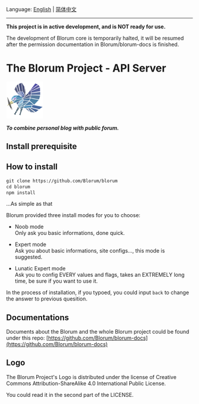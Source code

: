 Language: [English](https://github.com/SorenEricMent/blorum/blob/main/README.md) | [简体中文](https://github.com/SorenEricMent/blorum/blob/main/README_zh-CN.md)

---

**This project is in active development, and is NOT ready for use.**

The development of Blorum core is temporarily halted, it will be resumed after the permission documentation in Blorum/blorum-docs is finished.

# The Blorum Project - API Server 
<img alt="Blorum Bird" src="https://github.com/Blorum/.github/blob/main/profile/blorum.png" width="100" height="100">

***To combine personal blog with public forum.***

## Install prerequisite

## How to install

```shell
git clone https://github.com/Blorum/blorum
cd blorum
npm install
```

...As simple as that

Blorum provided three install modes for you to choose:

- Noob mode  
  Only ask you basic informations, done quick.

- Expert mode  
  Ask you about basic informations, site configs..., this mode is suggested.

- Lunatic Expert mode  
  Ask you to config EVERY values and flags, takes an EXTREMELY long time, be sure if you want to use it.

In the process of installation, if you typoed, you could input `back` to change the answer to previous quesition.

## Documentations
Documents about the Blorum and the whole Blorum project could be found under this repo: [https://github.com/Blorum/blorum-docs](https://github.com/Blorum/blorum-docs)

## Logo

The Blorum Project's Logo is distributed under the license of Creative Commons Attribution-ShareAlike 4.0 International Public License.

You could read it in the second part of the LICENSE.
